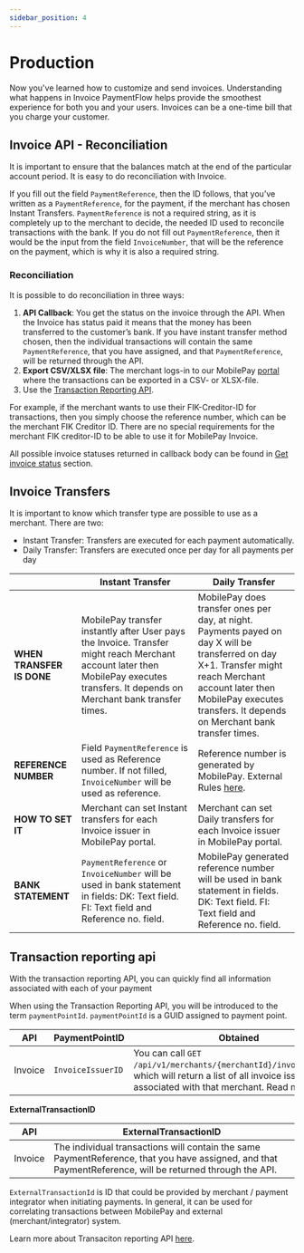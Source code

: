 ```yaml
---
sidebar_position: 4
---
```


# Production

Now you've learned how to customize and send invoices. Understanding what happens in Invoice PaymentFlow helps provide the smoothest experience for both you and your users. Invoices can be a one-time bill that you charge your customer.

## Invoice API - Reconciliation

It is important to ensure that the balances match at the end of the particular account period. It is easy to do reconciliation with Invoice.

If you fill out the field `PaymentReference`, then the ID follows, that you’ve written as a `PaymentReference`, for the payment, if the merchant has chosen Instant Transfers. `PaymentReference` is not a required string, as it is completely up to the merchant to decide, the needed ID used to reconcile transactions with the bank. If you do not fill out `PaymentReference`, then it would be the input from the field `InvoiceNumber`, that will be the reference on the payment, which is why it is also a required string.

### Reconciliation

It is possible to do reconciliation in three ways:

1. **API Callback**: You get the status on the invoice through the API. When the Invoice has status paid it means that the money has been transferred to the customer’s bank. If you have instant transfer method chosen, then the individual transactions will contain the same `PaymentReference`, that you have assigned, and that `PaymentReference`, will be returned through the API.
2. **Export CSV/XLSX file**: The merchant logs-in to our MobilePay [portal](https://admin.mobilepay.dk) where the transactions can be exported in a CSV- or XLSX-file.
3. Use the [Transaction Reporting API](/docs/reporting/overview).

For example, if the merchant wants to use their FIK-Creditor-ID for transactions, then you simply choose the reference number, which can be the merchant FIK Creditor ID. There are no special requirements for the merchant FIK creditor-ID to be able to use it for MobilePay Invoice.

All possible invoice statuses returned in callback body can be found in [Get invoice status](https://mobilepaydev.github.io/MobilePay-Invoice/api_reference#get-status) section.

## Invoice Transfers

It is important to know which transfer type are possible to use as a merchant. There are two:

* Instant Transfer: Transfers are executed for each payment automatically.
* Daily Transfer: Transfers are executed once per day for all payments per day

| | Instant Transfer | Daily Transfer |
|--|--|--|
|**WHEN TRANSFER IS DONE**|MobilePay transfer instantly after User pays the Invoice. Transfer might reach Merchant account later then MobilePay executes transfers. It depends on Merchant bank transfer times.| MobilePay does transfer ones per day, at night. Payments payed on day X will be transferred on day X+1. Transfer might reach Merchant account later then MobilePay executes transfers. It depends on Merchant bank transfer times.|
|**REFERENCE NUMBER**|Field  `PaymentReference` is used as Reference number. If not filled, `InvoiceNumber` will be used as reference.|Reference number is generated by MobilePay. External Rules [here](/docs/support/faq#what-is-payment-reference).|
|**HOW TO SET IT**| Merchant can set Instant transfers for each Invoice issuer in MobilePay portal. | Merchant can set Daily transfers for each Invoice issuer in MobilePay portal.|
|**BANK STATEMENT**|`PaymentReference` or `InvoiceNumber` will be used in bank statement in fields: DK: Text field. FI: Text field and Reference no. field.| MobilePay generated reference number will be used in bank statement in fields. DK: Text field. FI: Text field and Reference no. field.|

## Transaction reporting api

With the transaction reporting API, you can quickly find all information associated with each of your payment

When using the Transaction Reporting API, you will be introduced to the term `paymentPointId`. `paymentPointId` is a GUID assigned to payment point.

| API | PaymentPointID | Obtained|
|--|--|--|
| Invoice | `InvoiceIssuerID` | You can call `GET /api/v1/merchants/{merchantId}/invoiceissuers`, which will return a list of all invoice issuers, associated with that merchant. Read more [here](https://mobilepaydev.github.io/MobilePay-Invoice/invoice_issuers) |

**ExternalTransactionID**

| API | ExternalTransactionID |
|--|--|
| Invoice | The individual transactions will contain the same PaymentReference, that you have assigned, and that PaymentReference, will be returned through the API. |

`ExternalTransactionId` is ID that could be provided by merchant / payment integrator when initiating payments. In general, it can be used for correlating transactions between MobilePay and external (merchant/integrator) system.

Learn more about Transaciton reporting API [here](/docs/reporting/overview).
